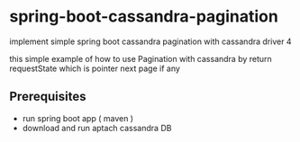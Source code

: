 # spring-boot-cassandra-pagination
implement simple spring boot cassandra pagination with cassandra driver 4

this simple example of how to use  Pagination with cassandra by return requestState which is pointer next page if any

## Prerequisites ##

* run spring boot app ( maven )
* download and run aptach cassandra DB 
